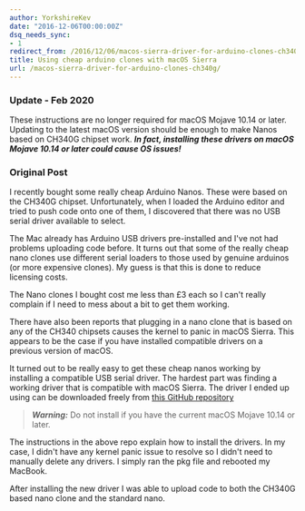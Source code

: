 ```yaml
---
author: YorkshireKev
date: "2016-12-06T00:00:00Z"
dsq_needs_sync:
- 1
redirect_from: /2016/12/06/macos-sierra-driver-for-arduino-clones-ch340g/
title: Using cheap arduino clones with macOS Sierra
url: /macos-sierra-driver-for-arduino-clones-ch340g/
---
```

### Update - Feb 2020
These instructions are no longer required for macOS Mojave 10.14 or later. Updating to the latest macOS version should be enough to make Nanos based on CH340G chipset work. ***In fact, installing these drivers on macOS Mojave 10.14 or later could cause OS issues!***

### Original Post
I recently bought some really cheap Arduino Nanos. These were based on the CH340G chipset. Unfortunately, when I loaded the Arduino editor and tried to push code onto one of them, I discovered that there was no USB serial driver available to select.

The Mac already has Arduino USB drivers pre-installed and I've not had problems uploading code before. It turns out that some of the really cheap nano clones use different serial loaders to those used by genuine arduinos (or more expensive clones). My guess is that this is done to reduce licensing costs.

The Nano clones I bought cost me less than £3 each so I can't really complain if I need to mess about a bit to get them working.

There have also been reports that plugging in a nano clone that is based on any of the CH340 chipsets causes the kernel to panic in macOS Sierra. This appears to be the case if you have installed compatible drivers on a previous version of macOS.

It turned out to be really easy to get these cheap nanos working by installing a compatible USB serial driver. The hardest part was finding a working driver that is compatible with macOS Sierra. The driver I ended up using can be downloaded freely from [this GitHub repository](https://github.com/adrianmihalko/ch340g-ch34g-ch34x-mac-os-x-driver)

> ***Warning:*** Do not install if you have the current macOS Mojave 10.14 or
> later.

The instructions in the above repo explain how to install the drivers. In my case, I didn't have any kernel panic issue to resolve so I didn't need to manually delete any drivers. I simply ran the pkg file and rebooted my MacBook.

After installing the new driver I was able to upload code to both the CH340G based nano clone and the standard nano.